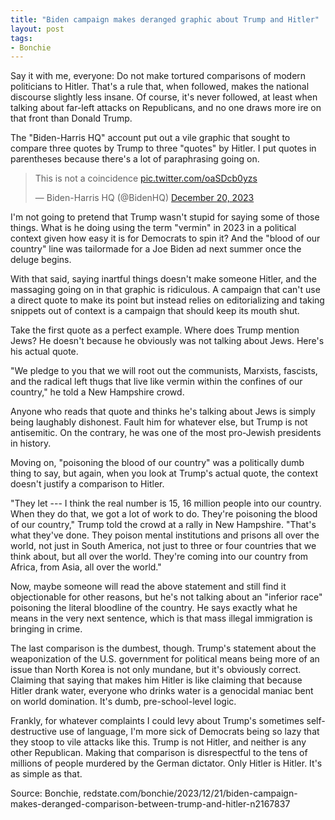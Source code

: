 ```yaml
---
title: "Biden campaign makes deranged graphic about Trump and Hitler"
layout: post
tags:
- Bonchie
---
```


Say it with me, everyone: Do not make tortured comparisons of modern politicians to Hitler. That's a rule that, when followed, makes the national discourse slightly less insane. Of course, it's never followed, at least when talking about far-left attacks on Republicans, and no one draws more ire on that front than Donald Trump.

The "Biden-Harris HQ" account put out a vile graphic that sought to compare three quotes by Trump to three "quotes" by Hitler. I put quotes in parentheses because there's a lot of paraphrasing going on.

<blockquote class="twitter-tweet"><p lang="en" dir="ltr">This is not a coincidence <a href="https://t.co/oaSDcb0yzs">pic.twitter.com/oaSDcb0yzs</a></p>&mdash; Biden-Harris HQ (@BidenHQ) <a href="https://twitter.com/BidenHQ/status/1737567329561526607?ref_src=twsrc%5Etfw">December 20, 2023</a></blockquote> <script async src="https://platform.twitter.com/widgets.js" charset="utf-8"></script>

I'm not going to pretend that Trump wasn't stupid for saying some of those things. What is he doing using the term "vermin" in 2023 in a political context given how easy it is for Democrats to spin it? And the "blood of our country" line was tailormade for a Joe Biden ad next summer once the deluge begins.

With that said, saying inartful things doesn't make someone Hitler, and the massaging going on in that graphic is ridiculous. A campaign that can't use a direct quote to make its point but instead relies on editorializing and taking snippets out of context is a campaign that should keep its mouth shut.

Take the first quote as a perfect example. Where does Trump mention Jews? He doesn't because he obviously was not talking about Jews. Here's his actual quote.

"We pledge to you that we will root out the communists, Marxists, fascists, and the radical left thugs that live like vermin within the confines of our country," he told a New Hampshire crowd.

Anyone who reads that quote and thinks he's talking about Jews is simply being laughably dishonest. Fault him for whatever else, but Trump is not antisemitic. On the contrary, he was one of the most pro-Jewish presidents in history.

Moving on, "poisoning the blood of our country" was a politically dumb thing to say, but again, when you look at Trump's actual quote, the context doesn't justify a comparison to Hitler.

"They let --- I think the real number is 15, 16 million people into our country. When they do that, we got a lot of work to do. They're poisoning the blood of our country," Trump told the crowd at a rally in New Hampshire. "That's what they've done. They poison mental institutions and prisons all over the world, not just in South America, not just to three or four countries that we think about, but all over the world. They're coming into our country from Africa, from Asia, all over the world."

Now, maybe someone will read the above statement and still find it objectionable for other reasons, but he's not talking about an "inferior race" poisoning the literal bloodline of the country. He says exactly what he means in the very next sentence, which is that mass illegal immigration is bringing in crime.

The last comparison is the dumbest, though. Trump's statement about the weaponization of the U.S. government for political means being more of an issue than North Korea is not only mundane, but it's obviously correct. Claiming that saying that makes him Hitler is like claiming that because Hitler drank water, everyone who drinks water is a genocidal maniac bent on world domination. It's dumb, pre-school-level logic.

Frankly, for whatever complaints I could levy about Trump's sometimes self-destructive use of language, I'm more sick of Democrats being so lazy that they stoop to vile attacks like this. Trump is not Hitler, and neither is any other Republican. Making that comparison is disrespectful to the tens of millions of people murdered by the German dictator. Only Hitler is Hitler. It's as simple as that.

Source: Bonchie, redstate.com/bonchie/2023/12/21/biden-campaign-makes-deranged-comparison-between-trump-and-hitler-n2167837
